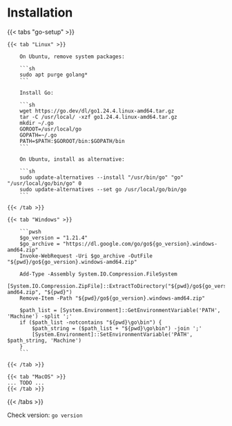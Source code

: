 # Installation


{{< tabs "go-setup" >}}

    {{< tab "Linux" >}}

        On Ubuntu, remove system packages:

        ```sh
        sudo apt purge golang*
        ```

        Install Go:

        ```sh
        wget https://go.dev/dl/go1.24.4.linux-amd64.tar.gz
        tar -C /usr/local/ -xzf go1.24.4.linux-amd64.tar.gz
        mkdir ~/.go
        GOROOT=/usr/local/go
        GOPATH=~/.go
        PATH=$PATH:$GOROOT/bin:$GOPATH/bin
        ```

        On Ubuntu, install as alternative:

        ```sh
        sudo update-alternatives --install "/usr/bin/go" "go" "/usr/local/go/bin/go" 0
        sudo update-alternatives --set go /usr/local/go/bin/go
        ```

    {{< /tab >}}

    {{< tab "Windows" >}}

        ```pwsh
        $go_version = "1.21.4"
        $go_archive = "https://dl.google.com/go/go${go_version}.windows-amd64.zip"
        Invoke-WebRequest -Uri $go_archive -OutFile "${pwd}/go${go_version}.windows-amd64.zip"

        Add-Type -Assembly System.IO.Compression.FileSystem
        [System.IO.Compression.ZipFile]::ExtractToDirectory("${pwd}/go${go_version}.windows-amd64.zip", "${pwd}")
        Remove-Item -Path "${pwd}/go${go_version}.windows-amd64.zip"

        $path_list = [System.Environment]::GetEnvironmentVariable('PATH', 'Machine') -split ';'
        if ($path_list -notcontains "${pwd}\go\bin") {
            $path_string = ($path_list + "${pwd}\go\bin") -join ';'
            [System.Environment]::SetEnvironmentVariable('PATH', $path_string, 'Machine')
        }
        ```

    {{< /tab >}}

    {{< tab "MacOS" >}}
    ... TODO ...
    {{< /tab >}}

{{< /tabs >}}

Check version: `go version`
